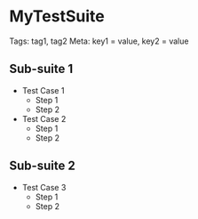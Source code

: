 # MyTestSuite
Tags: tag1, tag2
Meta: key1 = value, key2 = value

## Sub-suite 1
* Test Case 1
    * Step 1
    * Step 2
* Test Case 2
    * Step 1
    * Step 2

## Sub-suite 2
* Test Case 3
    * Step 1
    * Step 2
